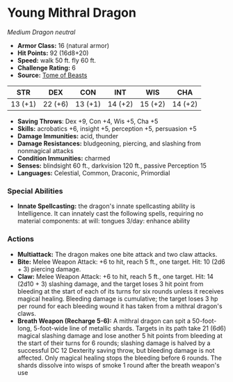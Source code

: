 # Young Mithral Dragon

*Medium* *Dragon* *neutral*

- **Armor Class:** 16 (natural armor)
- **Hit Points:** 92 (16d8+20)
- **Speed:** walk 50 ft. fly 60 ft.
- **Challenge Rating:** 6
- **Source:** [Tome of Beasts](https://koboldpress.com/kpstore/product/tome-of-beasts-for-5th-edition-print/)

| STR | DEX | CON | INT | WIS | CHA |
| --- | --- | --- | --- | --- | --- |
| 13 (+1) | 22 (+6) | 13 (+1) | 14 (+2) | 15 (+2) | 14 (+2) |

- **Saving Throws**: Dex +9, Con +4, Wis +5, Cha +5
- **Skills:** acrobatics +6, insight +5, perception +5, persuasion +5
- **Damage Immunities:** acid, thunder
- **Damage Resistances:** bludgeoning, piercing, and slashing from nonmagical attacks
- **Condition Immunities:** charmed
- **Senses:** blindsight 60 ft., darkvision 120 ft., passive Perception 15
- **Languages:** Celestial, Common, Draconic, Primordial
### Special Abilities
- **Innate Spellcasting:** the dragon's innate spellcasting ability is Intelligence. It can innately cast the following spells, requiring no material components:  at will: tongues  3/day: enhance ability
### Actions
- **Multiattack:** The dragon makes one bite attack and two claw attacks.
- **Bite:** Melee Weapon Attack: +6 to hit, reach 5 ft., one target. Hit: 10 (2d6 + 3) piercing damage.
- **Claw:** Melee Weapon Attack: +6 to hit, reach 5 ft., one target. Hit: 14 (2d10 + 3) slashing damage, and the target loses 3 hit point from bleeding at the start of each of its turns for six rounds unless it receives magical healing. Bleeding damage is cumulative; the target loses 3 hp per round for each bleeding wound it has taken from a mithral dragon's claws.
- **Breath Weapon (Recharge 5-6):** A mithral dragon can spit a 50-foot-long, 5-foot-wide line of metallic shards. Targets in its path take 21 (6d6) magical slashing damage and lose another 5 hit points from bleeding at the start of their turns for 6 rounds; slashing damage is halved by a successful DC 12 Dexterity saving throw, but bleeding damage is not affected. Only magical healing stops the bleeding before 6 rounds. The shards dissolve into wisps of smoke 1 round after the breath weapon's use

